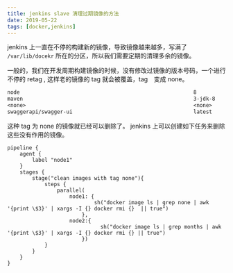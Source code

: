 ```yaml
---
title: jenkins slave 清理过期镜像的方法
date: 2019-05-22
tags: [docker,jenkins]
---
```

jenkins 上一直在不停的构建新的镜像，导致镜像越来越多，写满了 `/var/lib/docekr` 所在的分区，所以我们需要定期的清理多余的镜像。

一般的，我们在开发周期构建镜像的时候，没有修改过镜像的版本号码，一个进行不停的 retag , 这样老的镜像的 tag 就会被覆盖，tag　变成 none。
```txt
node                                                        8                        0bf36d7ccc1e        4 weeks ago         895MB                                                             
maven                                                       3-jdk-8                  f44a5194086a        5 weeks ago         636MB                                                             
<none>                                                      <none>                   6752e2093697        5 weeks ago         12.9MB                                                            
swaggerapi/swagger-ui                                       latest                   6f941e6fd913        5 weeks ago         51.7MB   
```
这种 tag 为 none 的镜像就已经可以删除了。 jenkins 上可以创建如下任务来删除这些没有作用的镜像。
```
pipeline {
    agent {
        label "node1"
    }
    stages {
        stage("clean images with tag none"){
            steps {
                parallel(
                    node1: {
                            sh("docker image ls | grep none | awk '{print \$3}' | xargs -I {} docker rmi {}  || true")
                        },
                    node2:{
                              sh("docker image ls | grep months | awk '{print \$3}' | xargs -I {} docker rmi {} || true")
                        })
            }
        }
    }
}
```